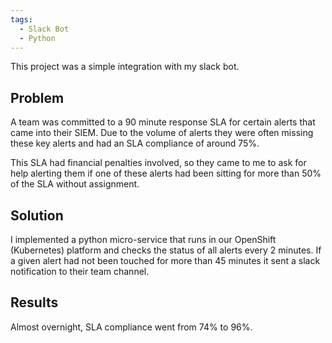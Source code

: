 ```yaml
---
tags:
  - Slack Bot
  - Python
---
```

This project was a simple integration with my slack bot. 

## Problem
A team was committed to a 90 minute response SLA for certain alerts that came into their SIEM. Due to the volume of alerts they were often missing these key alerts and had an SLA compliance of around 75%. 

This SLA had financial penalties involved, so they came to me to ask for help alerting them if one of these alerts had been sitting for more than 50% of the SLA without assignment. 

## Solution
I implemented a python micro-service that runs in our OpenShift (Kubernetes) platform and checks the status of all alerts every 2 minutes. If a given alert had not been touched for more than 45 minutes it sent a slack notification to their team channel. 

## Results
Almost overnight, SLA compliance went from 74% to 96%. 